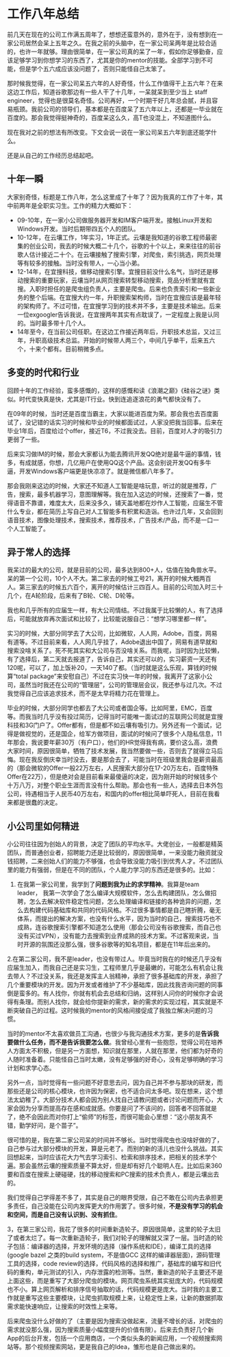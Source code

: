 # 工作八年总结

前几天在现在的公司工作满五周年了，想想还蛮意外的，意外在于，没有想到在一家公司居然会呆上五年之久。在我之前的头脑中，在一家公司呆两年是比较合适的，也许一年就够。理由很简单，在一家公司真的呆了一年，假如你足够勤奋，应该足够学习到你想学习的东西了，尤其是你的mentor的技能。全部学习到不可能，但是学个五六成应该没问题了，否则只能怪自己太笨了。

那时候我觉得，在一家公司呆五六年的人好奇怪，什么工作值得干上五六年？在来这边工作后，知道谷歌那边有一些人干了十几年，一呆就呆到至少当上 staff engineer，觉得也是很莫名奇怪。公司再好，一个时期干好几年总会腻，并且容易瓶颈。我前公司的领导们，基本都是在百度呆了五六年以上，还都是一毕业就在百度的。那会我觉得挺神奇的，百度呆这么久，高T也没混上，不知道图什么。

现在我对之前的想法有所改变。下文会说一说在一家公司呆五六年到底还能学什么。

还是从自己的工作经历总结起吧。

## 十年一瞬

大家别奇怪，标题是工作八年，怎么这里成了十年了？因为我真的工作了十年，其中前两年是全职实习生。工作的精力大概如下：
- 09-10年，在一家小公司做服务器开发和IM客户端开发。接触Linux开发和Windows开发。当时后期带四五个人的团队。
- 10-12年，在云壤工作，1年实习，1年正式。云壤是我知道的谷歌工程师最密集的创业公司，我去的时候大概二十几个，谷歌的十个以上，来来往往的前谷歌人估计接近二十个。在云壤接触了搜索引擎，对爬虫，索引挑选，网页处理等有较多的接触。当时没有带人，一心当小弟。
-  12-14年，在宜搜科技，做移动搜索引擎。宜搜目前没什么名气，当时还是移动搜索的重要玩家，云壤当时从网页搜索转型移动搜索，竞品分析里就有宜搜。入职时担任的是爬虫组负责人，主要是爬虫。后来也负责索引和一些新业务的整个后端。在宜搜大约一年，升职搜索架构师，当时在宜搜应该是最年轻的架构师了。不过可惜，在宜搜学习到的技术并不多，主要是技术输出。后来一位exgoogler告诉我说，在宜搜两年其实有点耽误了，一定程度上我是认同的。当时最多带十几个人。
- 14年至今，在当前公司任职。在这边工作接近两年后，升职技术总监，又过三年，升职高级技术总监。开始的时候带人两三个，中间几乎单干，后来五六个，十来个都有。目前稍微多点。

## 多变的时代和行业
回顾十年的工作经验，蛮多感慨的，这样的感慨和读《浪潮之巅》《硅谷之谜》类似。时代变快真是快，尤其是IT行业。快到连追逐浪花的勇气都快没有了。

在09年的时候，当时还是百度当霸主，大家以能进百度为荣。那会我也去百度面试了，没记错的话实习的时候和毕业的时候都面试过，人家没把我当回事。后来在毕业1年后，百度给过个offer，接近T6，不过我没去。目前，百度对人才的吸引力更弱了一些。

后来实习做IM的时候，那会大家都认为能去腾讯开发QQ绝对是最牛逼的事情，钱多，有成就感，你想，几亿用户在使用QQ这个产品。这会别说开发QQ有多牛逼，开发Windows客户端更是快凉凉了。就是微信都八年多了。

那会我刚来这边的时候，大家还不知道人工智能是啥玩意，听过的就是推荐，广告，搜索，最多机器学习，意图理解等。我在加入这边的时候，还搜索了一番，觉得语音不靠谱，难度太大，后来没多久，铺天盖地都在炒作人工智能，应届生不管什么专业，都在简历上写自己对人工智能多有积累和造诣。也许过几年，又会回到语音技术，图像处理技术，搜索技术，推荐技术，广告技术/产品，而不是一口一个人工智能了。

## 异于常人的选择

我呆过的最大的公司，就是目前的公司，最多达到800+人，估值在独角兽水平。呆的第一个公司，10个人不大。第二家去的时候工号21，离开的时候大概两百人。第三家去的时候五六百个，离开的时候估计三四百人。目前的公司加入时三十几个，在A轮阶段，后来有了B轮、C轮、D轮等。

我也和几乎所有的应届生一样，有大公司情结。不过我属于比较懒的人，有了选择后，可能就放弃再次面试和比较了，比较能说服自己：“想学习哪里都一样”。

实习的时候，大部分同学去了大公司，比如微软，人人网，Adobe，百度，网易有道等。不过目前来看，人人网几乎挂了，Adobe退出中国了，网易有道早就和搜索没啥关系了。死不死其实和大公司与否没啥关系。而我呢，当时因为比较懒，有了选择后，第二天就去报道了，告诉自己，其实还可以的，实习薪资一天还有120呢，可以了，加上饭补20，一天140了都。（当时就是这么乐观，算钱的时候算“total package”来安慰自己）不过在实习快一年的时候，我离开了这家小公司，虽然当时我还在公司的“管理层”，公司的管理层会议，我还参与过几次。不过我觉得自己应该追求技术，而不是太早将精力花在管理上。

毕业的时候，大部分同学也都去了大公司或者国企等。比如阿里，EMC，百度等。而我当时几乎没有投过简历，记得当时可能唯一面试过的互联网公司就是宜搜科技和3G门户了。Offer都有，但是都不如云壤有吸引力。另外还有一个面试，记得是做视觉的，还是国企，给军方做项目，面试的时候问了很多个人隐私信息，11年那会，我说要年薪30万（有户口），他们的HR觉得我有病，要价这么高，浪费大家时间，原因很简单，牺牲了技术发展，我当然要做一些，否则去了就得立马后悔。现在我反倒庆幸当时没去，要是那会去了，可能当时在班级里我会是薪资最高的（那会微软的Offer一般22万左右，人民搜索大部分在17-20万左右，百度特殊Offer在22万），但是绝对会是目前看来最傻逼的决定，因为刚开始的时候钱多个十万八万，对整个职业生涯而言没有什么帮助。那会也有一些人，选择去日本外包公司，待遇相当于人民币40万左右，和国内的offer相比简单吓死人，目前在我看来都是很蠢的决定。

## 小公司里如何精进
小公司往往因为创始人的背景，决定了团队的平均水平。大佬创业，一般都是精英团队，而普通创业者，招聘能力还是比较弱的，原因很简单，一来没能力融资就没钱招聘，二来创始人们的能力不够强，也会导致没能力吸引到优秀人才。不过团队里的能力有强弱，但是在不同的团队，个人能力学习的东西还是很多的。比如：

1. 在我第一家公司里，我学到了**问题到我为止的求学精神**。我算是team leader， 我第一次学会了怎么编译大规模软件，怎么去构建团队，怎么做招聘，怎么去解决软件稳定性问题，怎么处理编译和链接的各种诡异的问题，怎么去构建代码基础库和共同的代码风格。不过很多事情都是自己瞎折腾，毫无体系，而提出的解决方案，也没有什么水平，因为当时的自己，搜索技巧也不成熟，连谷歌搜索引擎都不知道怎么使用（那会公司没有谷歌搜索，而自己也没有买过VPN），没有能力去搜索到业界成熟的技术方案。不过客观来说，当时开源的氛围还没那么强，很多谷歌等的知名项目，都是在11年后出来的。

2.在第二家公司，我不是leader，也没有带过人。毕竟当时我在的时候还几乎没有应届生加入，而我自己还是实习生，工程师里几乎是最嫩的，可能怎么有机会让我去带人？不过没关系，我还是发挥主人翁精神，承担了很多基础库的开发，承担了几个重要模块的开发。因为开发或者维护了不少基础库，因此找我咨询问题的同事倒是蛮多的。有人找你，你就有机会去总结和归纳，这样别人问你的时候你才会说得有条理。而别人找你，就会给你提新的需求，新的需求的实现过程，其实就是不断突破自己的过程。这时候我的mentor的风格间接促成了我独立解决问题的习惯。

当时的mentor不太喜欢做员工沟通，也很少与我沟通技术方案，更多的是**告诉我要做什么任务，而不是告诉我要怎么做**。我曾经心里有一些抱怨，觉得公司在培养人方面太不积极，但是另一方面想，知识就在那里，人就在那里，他们都为好奇的人随时准备着。只能怪自己当时太嫩，没有足够强的好奇心，没有足够明确的学习计划和求学心态。

另外一点，当时觉得有一些问题不好意思去问，因为自己并不参与那块的研发，而那些还是公司的核心模块，也许因为保密，也不适合问太多吧。现在想来，这个想法太幼稚了。大部分技术人都会因为别人找自己请教问题或者讨论问题而开心，大家会因为分享而提高存在感和成就感。你要是问了不该问的，回答者不回答就是了，绝不会因此而对你打上“偷师”的标签，而很可能会心里想：“这小朋友真不错，勤学好问，是个苗子”。

很可惜的是，我在第二家公司呆的时间并不够长。当时觉得爬虫也没啥好做的了，自己参与过大部分模块的开发，算是元老了。而别的新的活儿也没什么挑战。其实回想起来，当时应该花大力气去学习索引、检索和排序技术，把相关的技术学个遍。那会虽然云壤的搜索质量不算太好，但是却有好几个聪明人在。比如后来360要和百度在搜索上硬碰硬，找的移动搜索和PC搜索的技术负责人，都是云壤出去的。

我们觉得自己学得差不多了，其实是自己的眼界受限，自己不敢在公司内去承担更多责任，自己没能在公司内发挥更大的作用罢了。很多时候，**不是没有学习的机会和空间，而是自己没有认识到、没有抓住**。

3，在第三家公司，我花了很多的时间重新造轮子。原因很简单，这里的轮子太旧了或者太烂了。每一次重新造轮子，我们对轮子的理解就又深了一层。当时造的轮子包括：编译器的选择，开发环境的选择（操作系统和IDE），编译工具的选择(google bazel 之类的build system，不是值GCC 这样的编译器层面)，源码管理工具的选择，code review的选择，代码风格的选择和推广，基础库的编写和旧代码的重构，单元测试的引入，内存泄露的检测等。当然，重新造的轮子主要还不是上面这些，而是重写了大部分爬虫的模块。网页爬虫系统其实挺庞大的，代码规模也不小。算上网页解析和排序信号抽取的话，代码规模更是庞大。当时我的主要工作就是重写这些主要模块，让爬虫抓取规模上来，让稳定性上来，让新的数据抓取需求能快速响应，让搜索的时效性上来等。

后来爬虫没什么好做的了（主要是因为搜索没做起来，流量不增长的话，对爬虫的需求就没那么强，因为搜索质量小幅度提升的价值有限）。后来去负责好几个新App的后台开发，包括一个应用商店，一个类似头条的新闻应用，一个视频搜索网站等。那个视频搜索网站，更是我自己的Idea，雏形也是自己做出来的。
<!--stackedit_data:
eyJoaXN0b3J5IjpbLTEyMDAwNzg2MTUsLTE4NTEwODMxMTgsMz
kzNTM4ODMsLTIwODg3NDY2MTJdfQ==
-->